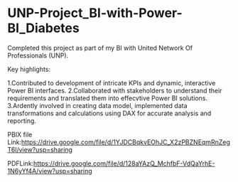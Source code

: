 # UNP-Project_BI-with-Power-BI_Diabetes

Completed this project as part of my BI with United Network Of Professionals (UNP).

Key highlights:

1.Contributed to development of intricate KPIs and dynamic, interactive Power BI interfaces.
2.Collaborated with stakeholders to understand their requirements and translated them into effecvtive Power BI solutions.
3.Ardently involved in creating data model, implemented data transformations and calculations using DAX for accurate analysis and reporting.

PBIX file Link:https://drive.google.com/file/d/1YJDCBqkvEOhJC_X2zPBZNEqmRnZegT6l/view?usp=sharing

PDFLink:https://drive.google.com/file/d/128aYAzQ_MchfbF-VdQaYrhE-1N6yYf4A/view?usp=sharing
